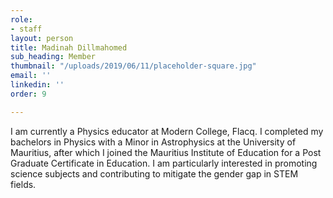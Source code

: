 ```yaml
---
role:
- staff
layout: person
title: Madinah Dillmahomed
sub_heading: Member
thumbnail: "/uploads/2019/06/11/placeholder-square.jpg"
email: ''
linkedin: ''
order: 9

---
```

I am currently a Physics educator at Modern College, Flacq. I completed my bachelors in Physics with a Minor in Astrophysics at the University of Mauritius, after which I joined the Mauritius Institute of Education for a Post Graduate Certificate in Education. I am particularly interested in promoting science subjects and contributing to mitigate the gender gap in STEM fields.